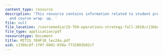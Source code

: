 ```yaml
---
content_type: resource
description: 'This resource contains information related to student presentations
  and course wrap- up. '
file: null
file_location: /coursemedia/15-769-operations-strategy-fall-2010/c13bbc8f1f8fb0d1030af732883b82cf_MIT15_769F10_lec24a.pdf
file_type: application/pdf
resourcetype: Document
title: MIT15_769F10_lec24a.pdf
uid: c13bbc8f-1f8f-b0d1-030a-f732883b82cf
---
```

